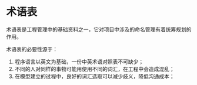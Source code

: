 # 术语表

术语表是工程管理中的基础资料之一，它对项目中涉及的命名管理有着统筹规划的作用。

术语表的必要性源于：

1. 程序语言以英文为基础，一份中英术语对照表不可缺少；
2. 不同的人对同样的事物可能用使用不同的词汇，在工程中会造成混乱；
3. 在模型建立的过程中，良好的词汇选取可以减少歧义，降低沟通成本；

